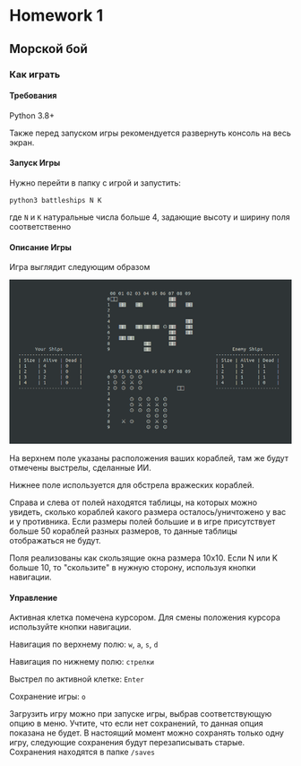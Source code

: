 # Homework 1

## Морской бой

### Как играть 

#### Требования

Python 3.8+

Также перед запуском игры рекомендуется развернуть консоль на весь экран.

#### Запуск Игры

Нужно перейти в папку с игрой и запустить:

```
python3 battleships N K
```

где `N` и `K` натуральные числа больше 4, задающие высоту и ширину поля соответственно

#### Описание Игры

Игра выглядит следующим образом 

![ScreenShot](./screenshots/game.png)

На верхнем поле указаны расположения ваших кораблей, там же будут отмечены выстрелы, сделанные ИИ.

Нижнее поле используется для обстрела вражеских кораблей.

Справа и слева от полей находятся таблицы, на которых можно увидеть, сколько кораблей какого размера осталось/уничтожено у вас и у противника. Если размеры полей большие и в игре присутствует больше 50 кораблей разных размеров, то данные таблицы отображаться не будут.

Поля реализованы как скользящие окна размера 10х10. Если N или K больше 10, то "скользите" в нужную сторону, используя кнопки навигации.

#### Управление

Активная клетка помечена курсором. Для смены положения курсора используйте кнопки навигации.

Навигация по верхнему полю: `w`, `a`, `s`, `d`

Навигация по нижнему полю: `стрелки`

Выстрел по активной клетке: `Enter`

Сохранение игры: `o`

Загрузить игру можно при запуске игры, выбрав соответствующую опцию в меню. Учтите, что если нет сохранений, то данная опция показана не будет. В настоящий момент можно сохранять только одну игру, следующие сохранения будут перезаписывать старые. Сохранения находятся в папке `/saves`


